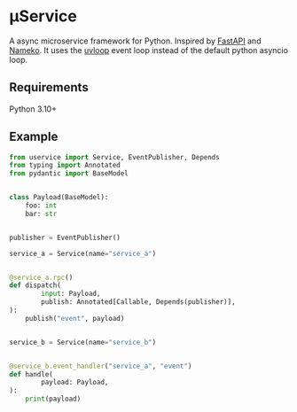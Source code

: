# μService
A async microservice framework for Python. Inspired by [FastAPI](https://github.com/tiangolo/fastapi) and [Nameko](https://github.com/nameko/nameko).
It uses the [uvloop](https://github.com/MagicStack/uvloop) event loop instead of the default python asyncio loop.

## Requirements

Python 3.10+

## Example

``` python
from uservice import Service, EventPublisher, Depends
from typing import Annotated
from pydantic import BaseModel


class Payload(BaseModel):
    foo: int
    bar: str


publisher = EventPublisher()

service_a = Service(name="service_a")


@service_a.rpc()
def dispatch(
        input: Payload,
        publish: Annotated[Callable, Depends(publisher)],
):
    publish("event", payload)


service_b = Service(name="service_b")


@service_b.event_handler("service_a", "event")
def handle(
        payload: Payload,
):
    print(payload)
```

